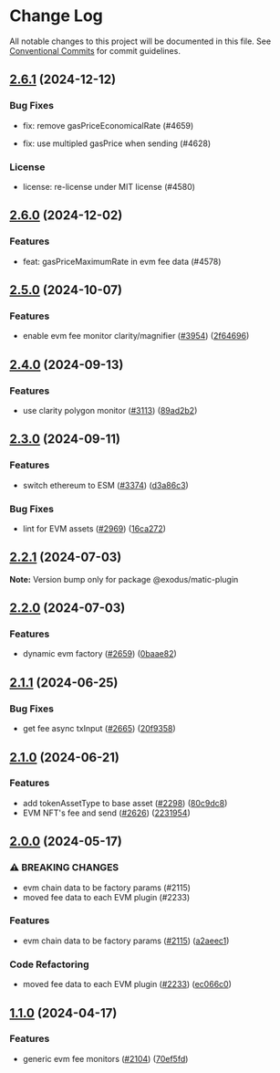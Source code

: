 # Change Log

All notable changes to this project will be documented in this file.
See [Conventional Commits](https://conventionalcommits.org) for commit guidelines.

## [2.6.1](https://github.com/ExodusMovement/assets/compare/@exodus/matic-plugin@2.6.0...@exodus/matic-plugin@2.6.1) (2024-12-12)


### Bug Fixes


* fix: remove gasPriceEconomicalRate (#4659)

* fix: use multipled gasPrice when sending (#4628)


### License


* license: re-license under MIT license (#4580)



## [2.6.0](https://github.com/ExodusMovement/assets/compare/@exodus/matic-plugin@2.5.0...@exodus/matic-plugin@2.6.0) (2024-12-02)


### Features


* feat: gasPriceMaximumRate in evm fee data (#4578)



## [2.5.0](https://github.com/ExodusMovement/assets/compare/@exodus/matic-plugin@2.4.0...@exodus/matic-plugin@2.5.0) (2024-10-07)


### Features

* enable evm fee monitor clarity/magnifier ([#3954](https://github.com/ExodusMovement/assets/issues/3954)) ([2f64696](https://github.com/ExodusMovement/assets/commit/2f646966889b44b67fafd4f86f51f95d084fa1e2))



## [2.4.0](https://github.com/ExodusMovement/assets/compare/@exodus/matic-plugin@2.3.0...@exodus/matic-plugin@2.4.0) (2024-09-13)


### Features

* use clarity polygon monitor ([#3113](https://github.com/ExodusMovement/assets/issues/3113)) ([89ad2b2](https://github.com/ExodusMovement/assets/commit/89ad2b29d29ba3f0d1454e7c21132659a3bf833d))



## [2.3.0](https://github.com/ExodusMovement/assets/compare/@exodus/matic-plugin@2.2.1...@exodus/matic-plugin@2.3.0) (2024-09-11)


### Features

* switch ethereum to ESM ([#3374](https://github.com/ExodusMovement/assets/issues/3374)) ([d3a86c3](https://github.com/ExodusMovement/assets/commit/d3a86c3202754a0e6ab988d454d3e006ec11d9e4))


### Bug Fixes

* lint for EVM assets ([#2969](https://github.com/ExodusMovement/assets/issues/2969)) ([16ca272](https://github.com/ExodusMovement/assets/commit/16ca272524ab1530800ca84f1df045293c08a3aa))



## [2.2.1](https://github.com/ExodusMovement/assets/compare/@exodus/matic-plugin@2.2.0...@exodus/matic-plugin@2.2.1) (2024-07-03)

**Note:** Version bump only for package @exodus/matic-plugin





## [2.2.0](https://github.com/ExodusMovement/assets/compare/@exodus/matic-plugin@2.1.1...@exodus/matic-plugin@2.2.0) (2024-07-03)


### Features

* dynamic evm factory ([#2659](https://github.com/ExodusMovement/assets/issues/2659)) ([0baae82](https://github.com/ExodusMovement/assets/commit/0baae82a7f53c8808c9cd2621cf04e9960568cc6))



## [2.1.1](https://github.com/ExodusMovement/assets/compare/@exodus/matic-plugin@2.1.0...@exodus/matic-plugin@2.1.1) (2024-06-25)


### Bug Fixes

* get fee async txInput ([#2665](https://github.com/ExodusMovement/assets/issues/2665)) ([20f9358](https://github.com/ExodusMovement/assets/commit/20f93587ade7291aff6a44872cbaead93b80d1f3))



## [2.1.0](https://github.com/ExodusMovement/assets/compare/@exodus/matic-plugin@2.0.0...@exodus/matic-plugin@2.1.0) (2024-06-21)


### Features

* add tokenAssetType to base asset ([#2298](https://github.com/ExodusMovement/assets/issues/2298)) ([80c9dc8](https://github.com/ExodusMovement/assets/commit/80c9dc8a4d2a8614f84b66d2c9649cdf19601443))
* EVM NFT's fee and send ([#2626](https://github.com/ExodusMovement/assets/issues/2626)) ([2231954](https://github.com/ExodusMovement/assets/commit/22319543463e88046339ad6658683e13f0e71a46))



## [2.0.0](https://github.com/ExodusMovement/assets/compare/@exodus/matic-plugin@1.1.0...@exodus/matic-plugin@2.0.0) (2024-05-17)


### ⚠ BREAKING CHANGES

* evm chain data to be factory params (#2115)
* moved fee data to each EVM plugin (#2233)

### Features

* evm chain data to be factory params ([#2115](https://github.com/ExodusMovement/assets/issues/2115)) ([a2aeec1](https://github.com/ExodusMovement/assets/commit/a2aeec1b4da177b1e1bb85f92e93115fc97d5377))


### Code Refactoring

* moved fee data to each EVM plugin ([#2233](https://github.com/ExodusMovement/assets/issues/2233)) ([ec066c0](https://github.com/ExodusMovement/assets/commit/ec066c076bc36a4c7c05810e83cdd47a7a25384b))



## [1.1.0](https://github.com/ExodusMovement/assets/compare/@exodus/matic-plugin@1.0.0...@exodus/matic-plugin@1.1.0) (2024-04-17)


### Features

* generic evm fee monitors ([#2104](https://github.com/ExodusMovement/assets/issues/2104)) ([70ef5fd](https://github.com/ExodusMovement/assets/commit/70ef5fdb8d87b67957eb56878868145867797af5))
